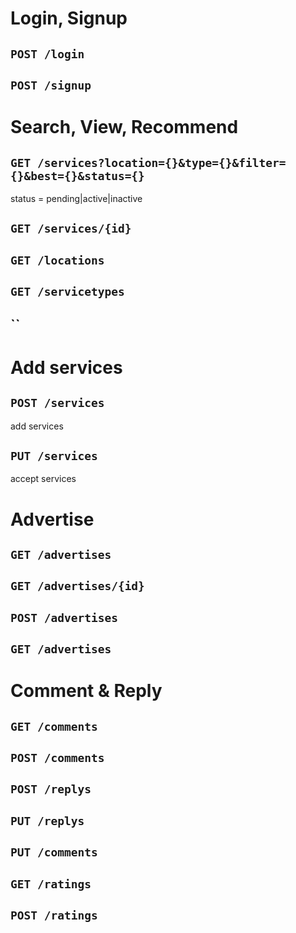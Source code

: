 # Login, Signup

## `POST /login`

## `POST /signup`


# Search, View, Recommend

## `GET /services?location={}&type={}&filter={}&best={}&status={}`
status = pending|active|inactive
## `GET /services/{id}`

## `GET /locations`

## `GET /servicetypes`

## ``


# Add services

## `POST /services`
add services
## `PUT /services`
accept services



# Advertise

## `GET /advertises`

## `GET /advertises/{id}`

## `POST /advertises`

## `GET /advertises`



# Comment & Reply

## `GET /comments`

## `POST /comments`

## `POST /replys`

## `PUT /replys`

## `PUT /comments`

## `GET /ratings`

## `POST /ratings`







